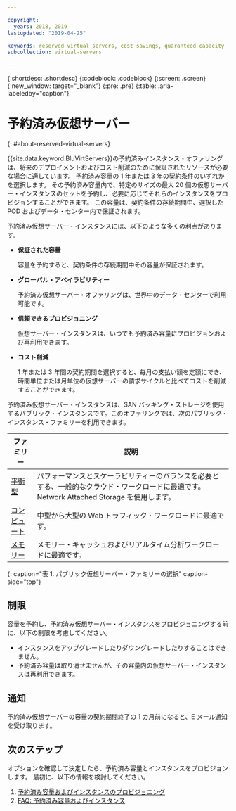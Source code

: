 ```yaml
---

copyright:
  years: 2018, 2019
lastupdated: "2019-04-25"

keywords: reserved virtual servers, cost savings, guaranteed capacity 
subcollection: virtual-servers

---
```


{:shortdesc: .shortdesc}
{:codeblock: .codeblock}
{:screen: .screen}
{:new_window: target="_blank"}
{:pre: .pre}
{:table: .aria-labeledby="caption"}

# 予約済み仮想サーバー
{: #about-reserved-virtual-servers}

{{site.data.keyword.BluVirtServers}}の予約済みインスタンス・オファリングは、将来のデプロイメントおよびコスト削減のために保証されたリソースが必要な場合に適しています。 予約済み容量の 1 年または 3 年の契約条件のいずれかを選択します。 その予約済み容量内で、特定のサイズの最大 20 個の仮想サーバー・インスタンスのセットを予約し、必要に応じてそれらのインスタンスをプロビジョンすることができます。 この容量は、契約条件の存続期間中、選択した POD およびデータ・センター内で保証されます。

予約済み仮想サーバー・インスタンスには、以下のような多くの利点があります。

* **保証された容量**

    容量を予約すると、契約条件の存続期間中その容量が保証されます。 
    
* **グローバル・アベイラビリティー**
    
    予約済み仮想サーバー・オファリングは、世界中のデータ・センターで利用可能です。

* **信頼できるプロビジョニング**
   
   仮想サーバー・インスタンスは、いつでも予約済み容量にプロビジョンおよび再利用できます。

* **コスト削減**
    
    1 年または 3 年間の契約期間を選択すると、毎月の支払い額を定額にでき、時間単位または月単位の仮想サーバーの請求サイクルと比べてコストを削減することができます。

予約済み仮想サーバー・インスタンスは、SAN バッキング・ストレージを使用するパブリック・インスタンスです。このオファリングでは、次のパブリック・インスタンス・ファミリーを利用できます。

| ファミリー  | 説明                                                                                              |
| ----------------------- | -------------------------------------------------------------------------------------------------------- | 
| [平衡型](/docs/vsi?topic=virtual-servers-about-virtual-server-profiles#balanced) | パフォーマンスとスケーラビリティーのバランスを必要とする、一般的なクラウド・ワークロードに最適です。 Network Attached Storage を使用します。|
| [コンピュート](/docs/vsi?topic=virtual-servers-about-virtual-server-profiles#compute) | 中型から大型の Web トラフィック・ワークロードに最適です。|
| [メモリー](/docs/vsi?topic=virtual-servers-about-virtual-server-profiles#memory)  | メモリー・キャッシュおよびリアルタイム分析ワークロードに最適です。 |
{: caption="表 1. パブリック仮想サーバー・ファミリーの選択" caption-side="top"}

## 制限 

容量を予約し、予約済み仮想サーバー・インスタンスをプロビジョニングする前に、以下の制限を考慮してください。
  
  * インスタンスをアップグレードしたりダウングレードしたりすることはできません。
  * 予約済み容量は取り消せませんが、その容量内の仮想サーバー・インスタンスは再利用できます。
    
## 通知

予約済み仮想サーバーの容量の契約期間終了の 1 カ月前になると、E メール通知を受け取ります。

## 次のステップ

オプションを確認して決定したら、予約済み容量とインスタンスをプロビジョンします。 最初に、以下の情報を検討してください。

   1. [予約済み容量およびインスタンスのプロビジョニング](/docs/vsi?topic=virtual-servers-provisioning-reserved-capacity-and-instances#provisioning-reserved-capacity-and-instances)
   2. [FAQ: 予約済み容量およびインスタンス](/docs/vsi?topic=virtual-servers-faqs-reserved-capacity-and-instances#faqs-reserved-capacity-and-instances)
